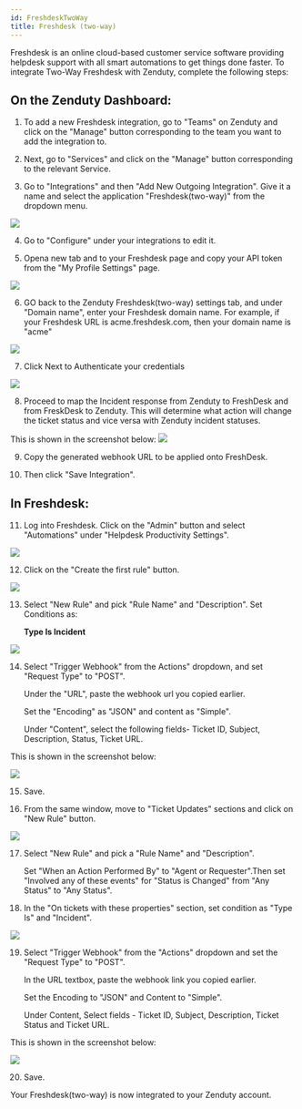 ```yaml
---
id: FreshdeskTwoWay
title: Freshdesk (two-way)
---
```

Freshdesk is an online cloud-based customer service software providing helpdesk support with all smart automations to get things done faster. To integrate Two-Way Freshdesk with Zenduty, complete the following steps:

## On the Zenduty Dashboard:

1. To add a new Freshdesk integration, go to "Teams" on Zenduty and click on the "Manage" button corresponding to the team you want to add the integration to.

2. Next, go to "Services" and click on the "Manage" button corresponding to the relevant Service.

3. Go to "Integrations" and then "Add New Outgoing Integration". Give it a name and select the application "Freshdesk(two-way)" from the dropdown menu.

![](/img/Integrations/FreshDeskOutgoing/FreshDesk7.png)

4. Go to "Configure" under your integrations to edit it.

5. Opena new tab and to your Freshdesk page and copy your API token from the "My Profile Settings" page. 

![](/img/Integrations/FreshDeskOutgoing/FreshDesk1.png)

6. GO back to the Zenduty Freshdesk(two-way) settings tab, and under "Domain name", enter your Freshdesk domain name. For example, if your Freshdesk URL is acme.freshdesk.com, then your domain name is "acme"

![](/img/Integrations/FreshDeskOutgoing/FreshDesk3.png)

7. Click Next to Authenticate your credentials

![](/img/Integrations/FreshDeskOutgoing/FreshDesk2.png)

8. Proceed to map the Incident response from  Zenduty to FreshDesk and from FreskDesk to Zenduty. This  will determine what action will change the ticket status and vice versa with Zenduty incident statuses.

This is shown in the screenshot below:
![](/img/Integrations/FreshDeskOutgoing/FreshDesk4.png)

9. Copy the generated webhook URL to be applied onto FreshDesk.

10. Then click "Save Integration".

## In Freshdesk:

11. Log into Freshdesk. Click on the "Admin" button and select "Automations" under "Helpdesk Productivity Settings".

![](/img/Integrations/Freshdesk/1.png)

12. Click on the "Create the first rule" button.

![](/img/Integrations/Freshdesk/2.png)

13. Select "New Rule" and pick "Rule Name" and "Description". Set Conditions as:

	**Type Is Incident**

![](/img/Integrations/Freshdesk/3.png)

14. Select "Trigger Webhook" from the Actions"  dropdown, and set "Request Type" to "POST".

	Under the "URL", paste the webhook url you copied earlier.

	Set the "Encoding" as "JSON" and content as "Simple".

	Under "Content", select the following fields- Ticket ID, Subject, Description, Status, Ticket URL.

This is shown in the screenshot below:

![](/img/Integrations/Freshdesk/4.png)

15. Save.

16. From the same window, move to "Ticket Updates" sections and click on "New Rule" button.

![](/img/Integrations/Freshdesk/5.png)

17. Select "New Rule" and pick a "Rule Name" and "Description".

	Set "When an Action Performed By" to "Agent or Requester".Then set "Involved any of these events" for "Status is Changed" from "Any Status" to "Any Status".

18. In the "On tickets with these properties" section, set condition as "Type Is" and "Incident".

![](/img/Integrations/FreshDeskOutgoing/FreshDesk5.png)

19. Select "Trigger Webhook" from the "Actions" dropdown and set the "Request Type" to "POST".

	In the URL textbox, paste the webhook link you copied earlier.

	Set the Encoding to "JSON" and Content to "Simple".

	Under Content, Select fields - Ticket ID, Subject, Description, Ticket Status and Ticket URL.

This is shown in the screenshot below:

![](/img/Integrations/FreshDeskOutgoing/FreshDesk6.png)

20. Save.

Your Freshdesk(two-way) is now integrated to your Zenduty account.
